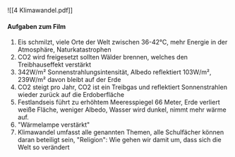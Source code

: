 ![[4 Klimawandel.pdf]]
#### Aufgaben zum Film
1. Eis schmilzt, viele Orte der Welt zwischen 36-42°C, mehr Energie in der Atmosphäre, Naturkatastrophen
2. CO2 wird freigesetzt sollten Wälder brennen, welches den Treibhauseffekt verstärkt
3. 342W/m² Sonnenstrahlungsintensität, Albedo reflektiert 103W/m², 239W/m² davon bleibt auf der Erde
4. CO2 steigt pro Jahr, CO2 ist ein Treibgas und reflektiert Sonnenstrahlen wieder zurück auf die Erdoberfläche
5. Festlandseis führt zu erhöhtem Meeresspiegel 66 Meter, Erde verliert weiße Fläche, weniger Albedo, Wasser wird dunkel, nimmt mehr wärme auf.
6. "Wärmelampe verstärkt"
7. Klimawandel umfasst alle genannten Themen, alle Schulfächer können daran beteiligt sein, "Religion": Wie gehen wir damit um, dass sich die Welt so verändert